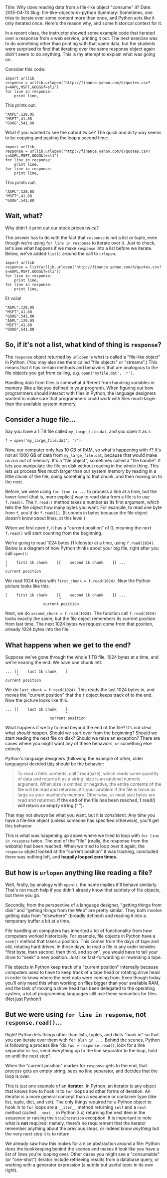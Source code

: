 Title: Why does reading data from a file-like object "consume" it?
Date: 2015-04-13
Slug: file-like-objects-in-python
Summary: Sometimes, one tries to iterate over some content more than once, and Python acts like it only iterated once. Here's the reason why, and some historical context for it.

In a recent class, the instructor showed some example code that iterated over a response from a web service, printing it out. The next exercise was to do something other than printing with that same data, but the students were surprised to find that iterating over the same response object again didn't seem to do anything. This is my attempt to explain what was going on.

Consider this code:

    import urllib
    response = urllib.urlopen("http://finance.yahoo.com/d/quotes.csv?s=AAPL,MSFT,GOOG&f=sl1")
    for line in response:
        print line,

This prints out:

    "AAPL",128.05
    "MSFT",41.88
    "GOOG",541.80

What if you wanted to see the output twice? The quick and dirty way seems to be copying and pasting the loop a second time:

    import urllib
    response = urllib.urlopen("http://finance.yahoo.com/d/quotes.csv?s=AAPL,MSFT,GOOG&f=sl1")
    for line in response:
        print line,
    for line in response:
        print line,

This prints out:

    "AAPL",128.05
    "MSFT",41.88
    "GOOG",541.80

## Wait, what?

Why didn't it print out our stock prices twice?

The answer has to do with the fact that `response` is not a list or tuple, even though we're using `for line in response` to iterate over it. Just to check, let's see what happens if we make `response` into a list before we iterate. Below, we've added `list()` around the call to `urlopen`.

    import urllib
    response = list(urllib.urlopen("http://finance.yahoo.com/d/quotes.csv?s=AAPL,MSFT,GOOG&f=sl1"))
    for line in response:
        print line,
    for line in response:
        print line,

Et voila!

    "AAPL",128.05
    "MSFT",41.88
    "GOOG",541.80
    "AAPL",128.05
    "MSFT",41.88
    "GOOG",541.80

## So, if it's not a list, what kind of thing is `response`?

The `response` object returned by `urlopen` is what is called a "file-like object" in Python. (You may also see them called "file objects" or "streams".) This means that it has certain methods and behaviors that are analogous to the file objects you get from calling, e.g. `open('myfile.dat', 'r')`.

Handling data from files is somewhat different from handling variables in memory (like a list you defined in your program). When figuring out how programmers should interact with files in Python, the language designers wanted to make sure that programmers could work with files much larger than the available system memory.

## Consider a huge file...

Say you have a 1 TB file called `my_large_file.dat`, and you open it as `f`:

    f = open('my_large_file.dat', 'r')

Now, our computer only has 10 GB of RAM, so what's happening with `f`? It's not all 1000 GB of data from `my_large_file.dat`, because that would make us run out of memory. It's a "file object", sometimes called a "file handle". It lets you manipulate the file on disk without reading in the whole thing. This lets us process files much larger than our system memory by reading in a little chunk of the file, doing something to that chunk, and then moving on to the next.

Before, we were using `for line in ...` to process a line at a time, but the lower-level (that is, more explicit) way to read data from a file is to use `f.read()`. The `f.read()` method takes a number as its first argument, which tells the file object how many bytes you want. For example, to read one byte from `f`, you'd do `f.read(1)`. (It counts in bytes because the file object doesn't know about lines, at this level.)

When we first open `f`, it has a "current position" of 0, meaning the next `f.read()` will start counting from the beginning.

We're going to read 1024 bytes (1 kilobyte) at a time, using `f.read(1024)`. Below is a diagram of how Python thinks about your big file, right after you call `open()`:

    [    first 1k chunk    ][    second 1k chunk    ][ ...
    ^
    current position

We read 1024 bytes with `first_chunk = f.read(1024)`. Now the Python picture looks like this:


    [    first 1k chunk    ][    second 1k chunk    ][ ...
                            ^
                     current position


Next, we do `second_chunk = f.read(1024)`. The function call `f.read(1024)` looks exactly the same, but the file object remembers its current position from last time. The next 1024 bytes we request come from that position, already 1024 bytes into the file.

## What happens when we get to the end?

Suppose we've gone through the whole 1 TB file, 1024 bytes at a time, and we're nearing the end. We have one chunk left.

    ... ][    last 1k chunk    ]
         ^
    current position

We do `last_chunk = f.read(1024)`. This reads the last 1024 bytes in, and moves the "current position" that the `f` object keeps track of to the end. Now the picture looks like this.

    ... ][    last 1k chunk    ]
                               ^
                        current position

What happens if we try to read beyond the end of the file? It's not clear what *should* happen. Should we start over from the beginning? Should we start reading the next file on disk? Should we raise an exception? There are cases where you might want any of these behaviors, or something else entirely.

Python's language designers (following the example of other, older languages) decided [this](https://docs.python.org/2/tutorial/inputoutput.html#methods-of-file-objects) should be the behavior:

> To read a file’s contents, call f.read(size), which reads some quantity of data and returns it as a string. size is an optional numeric argument. When size is omitted or negative, the entire contents of the file will be read and returned; it’s your problem if the file is twice as large as your machine’s memory. Otherwise, at most size bytes are read and returned. **If the end of the file has been reached, f.read() will return an empty string ("").**

That may not *always* be what you want, but it is *consistent*. Any time you have a file-like object (unless someone has specified otherwise), you'll get this behavior.

This is what was happening up above where we tried to loop with `for line in response` twice. The end of the "file" (really, the response from the website) had been reached. When we tried to loop over it again, the `response` object looked at the "current position" it was tracking, concluded there was nothing left, and **happily looped zero times.**

## But how is `urlopen` anything like reading a file?

Well, firstly, by analogy with `open()`, the name implies it'll behave similarly. That's not much help if you didn't already know that subtlety of file objects, but there you go.

Secondly, from the perspective of a language designer, "getting things from disk" and "getting things from the Web" are pretty similar. They both involve getting data from "elsewhere" (broadly defined) and reading it into a temporary buffer a bit at a time.

File handling on computers has inherited a lot of functionality from how computers worked historically. For example, file objects in Python have a `seek()` method that takes a position. This comes from the days of tape and old, rotating hard drives. In those days, to read a file in any order besides "first byte, then second, then third, and so on", you would have to tell your drive to "seek" a new position. Just like fast-forwarding or rewinding a tape.

File objects in Python keep track of a "current position" internally because computers used to have to keep track of a tape head or rotating drive head in order to know where the next data were coming from. Even though today you'll only need this when working on files bigger than your available RAM, and the task of moving a drive head has been delegated to the operating system, a lot of programming languages still use these semantics for files. (Not just Python!)

## But we were using `for line in response`, not `response.read()`...

Right! Python lets things other than lists, tuples, and dicts "hook in" so that you can iterate over them with `for blah in ...`. Behind the scenes, Python is following a process like "do `foo = response.read()`, look for a line separator in `foo`, send everything up to the line separator to the loop, hold on until the next step".

When the "current position" marker for `response` gets to the end, that process gets an empty string, sees no line separator, and decides that the loop is over.

This is just one example of an **iterator**. In Python, an iterator is any object that knows how to hook in to `for` loops and other forms of iteration. An iterator is a more general concept than a sequence or container type (like list, tuple, dict, and set). The only things required for a Python object to hook in to `for` loops are a `__iter__` method returning `self` and a `next` method (called `__next__` in Python 3.x) returning the next item in the sequence or raising the `StopIteration` exception. It is important to note what is **not** required: namely, there's no requirement that the iterator remember anything about the previous steps, or indeed know *anything* but the very next step it is to return.

We already saw how this makes for a nice abstraction around a file: Python does the bookkeeping behind the scenes and makes it look like you have a list of lines you're looping over. Other cases you might see a "consumable" (or "one-shot") iterator include retrieving results from a database query, or working with a generator expression (a subtle but useful topic in its own right).